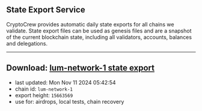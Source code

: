 ## State Export Service
CryptoCrew provides automatic daily state exports for all chains we validate. State export files can be used as genesis files and are a snapshot of the current blockchain state, including all validators, accounts, balances and delegations.

---
**Download: [lum-network-1 state export](https://dl-eu2.ccvalidators.com/SERVICE/lumnetwork/lum-network-1_export_15663569.json)**
---

- last updated: Mon Nov 11 2024 05:42:54
- chain id: `lum-network-1`
- export height: `15663569`
- use for: airdrops, local tests, chain recovery
